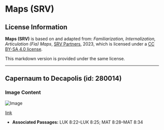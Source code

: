 # Maps (SRV)

## License Information

**Maps (SRV)** is based on and adapted from: _Familiarization, Internalization, Articulation (Fia) Maps_, [SRV Partners](https://srvpartners.org/home/), 2023, which is licensed under a [CC BY-SA 4.0 license](https://creativecommons.org/licenses/by-sa/4.0/legalcode.en).

This markdown version is provided under the same license.



--------------------------------

## Capernaum to Decapolis (id: 280014)

### Image Content

![Image](https://cdn.aquifer.bible/aquifer-content/resources/FIAMaps/capernaum-to-decapolis.jpg)

[link](https://cdn.aquifer.bible/aquifer-content/resources/FIAMaps/capernaum-to-decapolis.jpg)

* **Associated Passages:** LUK 8:22–LUK 8:25; MAT 8:28–MAT 8:34

